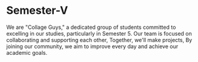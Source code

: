 # Semester-V
We are "Collage Guys," a dedicated group of students committed to excelling in our studies, particularly in Semester 5. Our team is focused on collaborating and supporting each other, Together, we'll make projects, By joining our community, we aim to improve every day and achieve our academic goals.
